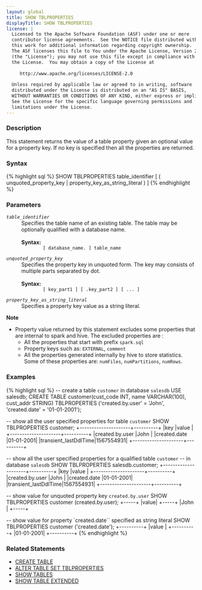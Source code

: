 ```yaml
---
layout: global
title: SHOW TBLPROPERTIES
displayTitle: SHOW TBLPROPERTIES
license: |
  Licensed to the Apache Software Foundation (ASF) under one or more
  contributor license agreements.  See the NOTICE file distributed with
  this work for additional information regarding copyright ownership.
  The ASF licenses this file to You under the Apache License, Version 2.0
  (the "License"); you may not use this file except in compliance with
  the License.  You may obtain a copy of the License at
 
     http://www.apache.org/licenses/LICENSE-2.0
 
  Unless required by applicable law or agreed to in writing, software
  distributed under the License is distributed on an "AS IS" BASIS,
  WITHOUT WARRANTIES OR CONDITIONS OF ANY KIND, either express or implied.
  See the License for the specific language governing permissions and
  limitations under the License.
---
```


### Description
This statement returns the value of a table property given an optional value for
a property key. If no key is specified then all the properties are returned. 

### Syntax
{% highlight sql %}
SHOW TBLPROPERTIES table_identifier 
   [ ( unquoted_property_key | property_key_as_string_literal ) ]
{% endhighlight %}

### Parameters
<dl>
  <dt><code><em>table_identifier</em></code></dt>
  <dd>
    Specifies the table name of an existing table. The table may be optionally qualified
    with a database name.<br><br>
    <b>Syntax:</b>
      <code>
        [ database_name. ] table_name
      </code>
  </dd>
  <dt><code><em>unquoted_property_key</em></code></dt>
  <dd>
    Specifies the property key in unquoted form. The key may consists of multiple
    parts separated by dot.<br><br>
    <b>Syntax:</b>
      <code>
        [ key_part1 ] [ .key_part2 ] [ ... ]
      </code>
  </dd>   
  <dt><code><em>property_key_as_string_literal</em></code></dt>
  <dd>
    Specifies a property key value as a string literal.
  </dd>
</dl>

**Note**
- Property value returned by this statement excludes some properties 
  that are internal to spark and hive. The excluded properties are :
  - All the properties that start with prefix `spark.sql`
  - Property keys such as:  `EXTERNAL`, `comment`
  - All the properties generated internally by hive to store statistics. Some of these
    properties are: `numFiles`, `numPartitions`, `numRows`.

### Examples
{% highlight sql %}
-- create a table `customer` in database `salesdb`
USE salesdb;
CREATE TABLE customer(cust_code INT, name VARCHAR(100), cust_addr STRING)
  TBLPROPERTIES ('created.by.user' = 'John', 'created.date' = '01-01-2001');

-- show all the user specified properties for table `customer`
SHOW TBLPROPERTIES customer;
  +---------------------+----------+
  |key                  |value     |
  +---------------------+----------+
  |created.by.user      |John      |
  |created.date         |01-01-2001|
  |transient_lastDdlTime|1567554931|
  +---------------------+----------+

-- show all the user specified properties for a qualified table `customer`
-- in database `salesdb`
SHOW TBLPROPERTIES salesdb.customer;
  +---------------------+----------+
  |key                  |value     |
  +---------------------+----------+
  |created.by.user      |John      |
  |created.date         |01-01-2001|
  |transient_lastDdlTime|1567554931|
  +---------------------+----------+

-- show value for unquoted property key `created.by.user`
SHOW TBLPROPERTIES customer (created.by.user);
  +-----+
  |value|
  +-----+
  |John |
  +-----+

-- show value for property `created.date`` specified as string literal
SHOW TBLPROPERTIES customer ('created.date');
  +----------+
  |value     |
  +----------+
  |01-01-2001|
  +----------+
{% endhighlight %}

### Related Statements
- [CREATE TABLE](sql-ref-syntax-ddl-create-table.html)
- [ALTER TABLE SET TBLPROPERTIES](sql-ref-syntax-ddl-alter-table.html)
- [SHOW TABLES](sql-ref-syntax-aux-show-tables.html)
- [SHOW TABLE EXTENDED](sql-ref-syntax-aux-show-table.html)
